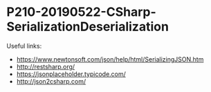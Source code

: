 # P210-20190522-CSharp-SerializationDeserialization

Useful links:

- https://www.newtonsoft.com/json/help/html/SerializingJSON.htm
- http://restsharp.org/
- https://jsonplaceholder.typicode.com/
- http://json2csharp.com/
